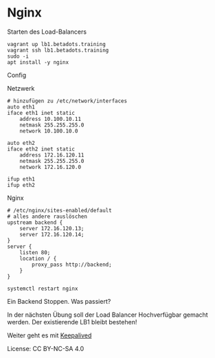 # Nginx

Starten des Load-Balancers

```shell
vagrant up lb1.betadots.training
vagrant ssh lb1.betadots.training
sudo -i
apt install -y nginx
```

Config

Netzwerk

```shell
# hinzufügen zu /etc/network/interfaces
auto eth1
iface eth1 inet static
    address 10.100.10.11
    netmask 255.255.255.0
    network 10.100.10.0

auto eth2
iface eth2 inet static
    address 172.16.120.11
    netmask 255.255.255.0
    network 172.16.120.0
```

```shell
ifup eth1
ifup eth2
```

Nginx

```shell
# /etc/nginx/sites-enabled/default
# alles andere rauslöschen
upstream backend {
    server 172.16.120.13;
    server 172.16.120.14;
}
server {
    listen 80;
    location / {
        proxy_pass http://backend;
    }
}
```

```shell
systemctl restart nginx
```

Ein Backend Stoppen. Was passiert?

In der nächsten Übung soll der Load Balancer Hochverfügbar gemacht werden.
Der existierende LB1 bleibt bestehen!

Weiter geht es mit [Keepalived](../06_Keepalived)

License: CC BY-NC-SA 4.0
